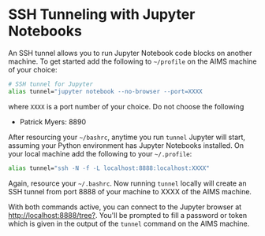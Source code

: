 # SSH Tunneling with Jupyter Notebooks

An SSH tunnel allows you to run Jupyter Notebook code blocks on another machine. To get started add the following to `~/profile` on the AIMS machine of your choice:
```sh
# SSH tunnel for Jupyter
alias tunnel="jupyter notebook --no-browser --port=XXXX
```
where `XXXX` is a port number of your choice. Do not choose the following

- Patrick Myers: 8890

After resourcing your `~/bashrc`, anytime you run `tunnel` Jupyter will start, assuming your Python environment has Jupyter Notebooks installed. On your local machine add the following to your `~/.profile`:
```sh
alias tunnel="ssh -N -f -L localhost:8888:localhost:XXXX"
```
Again, resource your `~/.bashrc`. Now running `tunnel` locally will create an SSH tunnel from port 8888 of your machine to XXXX of the AIMS machine.

With both commands active, you can connect to the Jupyter browser at [http://localhost:8888/tree?](http://localhost:8888/tree?).  You'll be prompted to fill a password or token which is given in the output of the `tunnel` command on the AIMS machine. 
